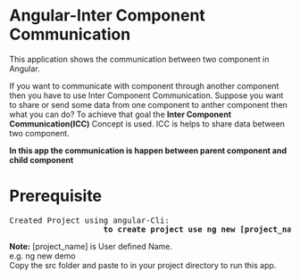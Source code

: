 # Angular-Inter Component Communication
This application shows the communication between two component in Angular.<br>
<p>If you want to communicate with component through another component then you have to use Inter Component Communication.
Suppose you want to share or send some data from one component to anther component then what you can do? To achieve that goal the
<b>Inter Component Communication(ICC)</b> Concept is used. ICC is helps to share data between two component.</p>
<b>In this app the communication is happen between parent component and child component</b>

# Prerequisite
<pre>Created Project using angular-Cli:
                    <b>to create project use ng new [project_name] </b></pre>
<b>Note:</b> [project_name] is User defined Name.<br> e.g. ng new demo<br>
Copy the src folder and paste to in your project directory to run this app.
